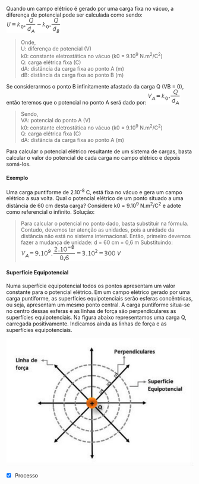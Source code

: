 Quando um campo elétrico é gerado por uma carga fixa no vácuo, a diferença de potencial pode ser calculada como sendo:
![](Imagens/Pasted%20image%2020200927122252.png)
> Onde,\
U: diferença de potencial (V)\
k0: constante eletrostática no vácuo (k0 = 9.10<sup>9</sup> N.m<sup>2</sup>/C<sup>2</sup>)\
Q: carga elétrica fixa (C)\
dA: distância da carga fixa ao ponto A (m)\
dB: distância da carga fixa ao ponto B (m)

Se considerarmos o ponto B infinitamente afastado da carga Q (VB = 0), então teremos que o potencial no ponto A será dado por:
![](Imagens/Pasted%20image%2020200927122508.png)
>Sendo,\
VA: potencial do ponto A (V)\
k0: constante eletrostática no vácuo (k0 = 9.10<sup>9</sup> N.m<sup>2</sup>/C<sup>2</sup>)\
Q: carga elétrica fixa (C)\
dA: distância da carga fixa ao ponto A (m)

Para calcular o potencial elétrico resultante de um sistema de cargas, basta calcular o valor do potencial de cada carga no campo elétrico e depois somá-los.
#### Exemplo
Uma carga puntiforme de 2.10<sup>-8</sup> C, está fixa no vácuo e gera um campo elétrico a sua volta. 
Qual o potencial elétrico de um ponto situado a uma distância de 60 cm desta carga? 
Considere k0 = 9.10<sup>9</sup> N.m<sup>2</sup>/C<sup>2</sup> e adote como referencial o infinito.
Solução:
>Para calcular o potencial no ponto dado, basta substituir na fórmula. Contudo, devemos ter atenção as unidades, pois a unidade da distância não está no sistema internacional. Então, primeiro devemos fazer a mudança de unidade:
d = 60 cm = 0,6 m
Substituindo:
![](Imagens/Pasted%20image%2020200927122832.png)

#### Superfície Equipotencial
Numa superfície equipotencial todos os pontos apresentam um valor constante para o potencial elétrico.
Em um campo elétrico gerado por uma carga puntiforme, as superfícies equipotenciais serão esferas concêntricas, ou seja, apresentam um mesmo ponto central.
A carga puntiforme situa-se no centro dessas esferas e as linhas de força são perpendiculares as superfícies equipotenciais.
Na figura abaixo representamos uma carga Q, carregada positivamente. Indicamos ainda as linhas de força e as superfícies equipotenciais.
 
![](Imagens/Pasted%20image%2020200927122935.png)

- [x] Processo 
